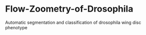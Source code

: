 # Flow-Zoometry-of-Drosophila
Automatic segmentation and classification of drosophila wing disc phenotype
